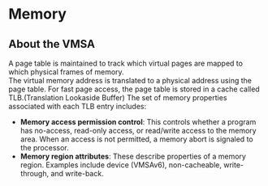# Memory
## About the VMSA
A page table is maintained to track which virtual pages are mapped to which physical frames of memory.<br>
The virtual memory address is translated to a physical address using the page table.
For fast page access, the page table is stored in a cache called TLB.(Translation Lookaside Buffer)
The set of memory properties associated with each TLB entry includes:
- **Memory access permission control**: This controls whether a program has no-access, read-only access, or read/write access to the memory area. When an access is not permitted, a memory abort is signaled to the processor.
- **Memory region attributes**: These describe properties of a memory region. Examples include device (VMSAv6), non-cacheable, write-through, and write-back.
